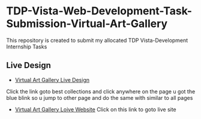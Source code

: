# TDP-Vista-Web-Development-Task-Submission-Virtual-Art-Gallery
This repository is created to submit my allocated TDP Vista-Development Internship Tasks

## Live Design 
- [Virtual Art Gallery Live Design](https://xd.adobe.com/view/224deb4b-ac1e-416d-8eab-a8e4f49b9c37-771e/?fullscreen)

Click the link goto best collections and click anywhere on the page u got the blue blink so u jump to other page and do the same with similar to all pages

- [Virtual Art Gallery Loive Website](https://sairaghunandanpulibandla.github.io/TDP-Vista-Web-Development-Task-Submission-Virtual-Art-Gallery/)
  Click on this link to goto live site
